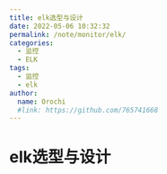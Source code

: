 ```yaml
---
title: elk选型与设计
date: 2022-05-06 10:32:32
permalink: /note/monitor/elk/
categories:
  - 监控
  - ELK
tags:
  - 监控
  - elk
author: 
  name: Orochi
  #link: https://github.com/765741668
---
```

# elk选型与设计
